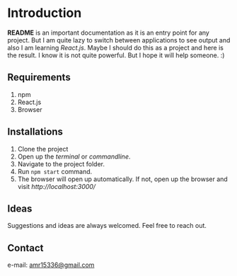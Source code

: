 # Introduction #
**README** is an important documentation as it is an entry point for any project. But I am quite lazy to switch between applications to see output and also I am learning *React.js*. Maybe I should do this as a project and here is the result. I know it is not quite powerful. But I hope it will help someone. :)

## Requirements ##
1. npm
2. React.js
3. Browser

## Installations ##
1. Clone the project
2. Open up the *terminal* or *commandline*.
3. Navigate to the project folder.
4. Run `npm start` command.
5. The browser will open up automatically. If not, open up the browser and visit *http://localhost:3000/*

## Ideas
Suggestions and ideas are always welcomed. Feel free to reach out.

## Contact

e-mail: amr15336@gmail.com
